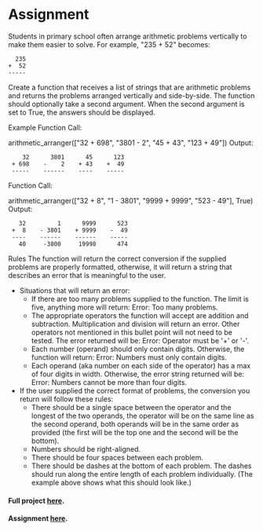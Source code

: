 # Assignment

Students in primary school often arrange arithmetic problems vertically to make them easier to solve. For example, "235 + 52" becomes:

      235                                                    
    +  52                                 
    -----

Create a function that receives a list of strings that are arithmetic problems and returns the problems arranged vertically and side-by-side. The function should optionally take a second argument. When the second argument is set to True, the answers should be displayed.

Example
Function Call:

arithmetic_arranger(["32 + 698", "3801 - 2", "45 + 43", "123 + 49"])
Output:

        32      3801      45      123
     + 698    -    2    + 43    +  49
     -----    ------    ----    -----
Function Call:

arithmetic_arranger(["32 + 8", "1 - 3801", "9999 + 9999", "523 - 49"], True)
Output:

       32         1      9999      523
     +  8    - 3801    + 9999    -  49
     ----    ------    ------    -----
       40     -3800     19998      474
Rules
The function will return the correct conversion if the supplied problems are properly formatted, otherwise, it will return a string that describes an error that is meaningful to the user.

* Situations that will return an error:
  * If there are too many problems supplied to the function. The limit is five, anything more will return: Error: Too many problems.
  * The appropriate operators the function will accept are addition and subtraction. Multiplication and division will return an error. Other operators not mentioned in this bullet point will not need to be tested. The error returned will be: Error: Operator must be '+' or '-'.
  * Each number (operand) should only contain digits. Otherwise, the function will return: Error: Numbers must only contain digits.
  * Each operand (aka number on each side of the operator) has a max of four digits in width. Otherwise, the error string returned will be: Error: Numbers cannot be more than four digits.
* If the user supplied the correct format of problems, the conversion you return will follow these rules:
  * There should be a single space between the operator and the longest of the two operands, the operator will be on the same line as the second operand, both operands will be in the same order as provided (the first will be the top one and the second will be the bottom).
  * Numbers should be right-aligned.
  * There should be four spaces between each problem.
  * There should be dashes at the bottom of each problem. The dashes should run along the entire length of each problem individually. (The example above shows what this should look like.)

#### **Full project [here](https://replit.com/@SlightlySaltedT/arithmeticarranger).**
#### **Assignment [here](https://www.freecodecamp.org/learn/scientific-computing-with-python/scientific-computing-with-python-projects/arithmetic-formatter).**
